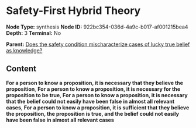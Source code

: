 # Safety-First Hybrid Theory

**Node Type:** synthesis
**Node ID:** 922bc354-036d-4a9c-b017-af001215bea4
**Depth:** 3
**Terminal:** No

**Parent:** [Does the safety condition mischaracterize cases of lucky true belief as knowledge?](does-the-safety-condition-mischaracterize-cases-of-lucky-true-belief-as-knowledge.md)

## Content

**For a person to know a proposition, it is necessary that they believe the proposition**, **For a person to know a proposition, it is necessary for the proposition to be true**, **For a person to know a proposition, it is necessary that the belief could not easily have been false in almost all relevant cases**, **For a person to know a proposition, it is sufficient that they believe the proposition, the proposition is true, and the belief could not easily have been false in almost all relevant cases**
